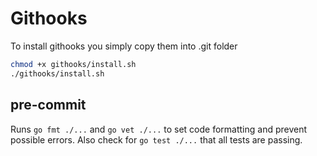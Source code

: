 # Githooks

To install githooks you simply copy them into .git folder

```bash
chmod +x githooks/install.sh
./githooks/install.sh
```

## pre-commit

Runs `go fmt ./...` and `go vet ./...` to set code formatting and prevent possible errors.
Also check for `go test ./...` that all tests are passing.
